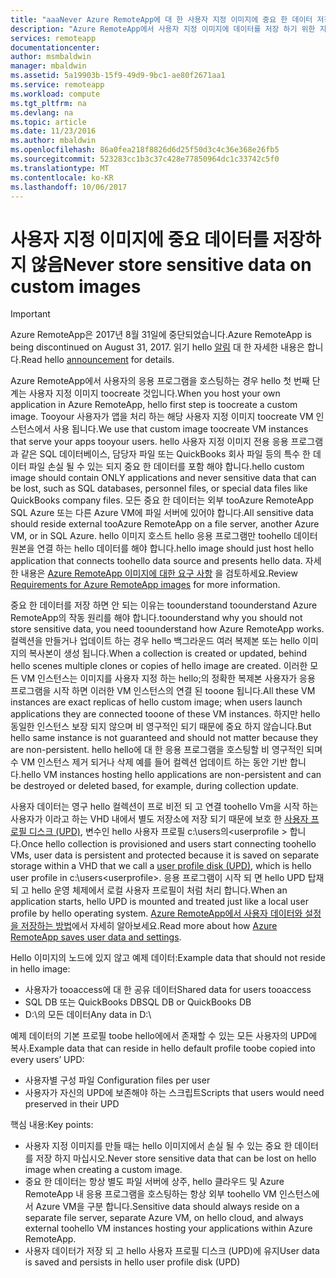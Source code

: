 ```yaml
---
title: "aaaNever Azure RemoteApp에 대 한 사용자 지정 이미지에 중요 한 데이터 저장소 | Microsoft Docs"
description: "Azure RemoteApp에서 사용자 지정 이미지에 데이터를 저장 하기 위한 지침 hello에 대 한 자세한 내용은"
services: remoteapp
documentationcenter: 
author: msmbaldwin
manager: mbaldwin
ms.assetid: 5a19903b-15f9-49d9-9bc1-ae80f2671aa1
ms.service: remoteapp
ms.workload: compute
ms.tgt_pltfrm: na
ms.devlang: na
ms.topic: article
ms.date: 11/23/2016
ms.author: mbaldwin
ms.openlocfilehash: 86a0fea218f8826d6d25f50d3c4c36e368e26fb5
ms.sourcegitcommit: 523283cc1b3c37c428e77850964dc1c33742c5f0
ms.translationtype: MT
ms.contentlocale: ko-KR
ms.lasthandoff: 10/06/2017
---
```

# <a name="never-store-sensitive-data-on-custom-images"></a><span data-ttu-id="093cd-103">사용자 지정 이미지에 중요 데이터를 저장하지 않음</span><span class="sxs-lookup"><span data-stu-id="093cd-103">Never store sensitive data on custom images</span></span>
> [!IMPORTANT]
> <span data-ttu-id="093cd-104">Azure RemoteApp은 2017년 8월 31일에 중단되었습니다.</span><span class="sxs-lookup"><span data-stu-id="093cd-104">Azure RemoteApp is being discontinued on August 31, 2017.</span></span> <span data-ttu-id="093cd-105">읽기 hello [알림](https://go.microsoft.com/fwlink/?linkid=821148) 대 한 자세한 내용은 합니다.</span><span class="sxs-lookup"><span data-stu-id="093cd-105">Read hello [announcement](https://go.microsoft.com/fwlink/?linkid=821148) for details.</span></span>
> 
> 

<span data-ttu-id="093cd-106">Azure RemoteApp에서 사용자의 응용 프로그램을 호스팅하는 경우 hello 첫 번째 단계는 사용자 지정 이미지 toocreate 것입니다.</span><span class="sxs-lookup"><span data-stu-id="093cd-106">When you host your own application in Azure RemoteApp, hello first step is toocreate a custom image.</span></span> <span data-ttu-id="093cd-107">Tooyour 사용자가 앱을 처리 하는 해당 사용자 지정 이미지 toocreate VM 인스턴스에서 사용 됩니다.</span><span class="sxs-lookup"><span data-stu-id="093cd-107">We use that custom image toocreate VM instances that serve your apps tooyour users.</span></span> <span data-ttu-id="093cd-108">hello 사용자 지정 이미지 전용 응용 프로그램과 같은 SQL 데이터베이스, 담당자 파일 또는 QuickBooks 회사 파일 등의 특수 한 데이터 파일 손실 될 수 있는 되지 중요 한 데이터를 포함 해야 합니다.</span><span class="sxs-lookup"><span data-stu-id="093cd-108">hello custom image should contain ONLY applications and never sensitive data that can be lost, such as SQL databases, personnel files, or special data files like QuickBooks company files.</span></span> <span data-ttu-id="093cd-109">모든 중요 한 데이터는 외부 tooAzure RemoteApp SQL Azure 또는 다른 Azure VM에 파일 서버에 있어야 합니다.</span><span class="sxs-lookup"><span data-stu-id="093cd-109">All sensitive data should reside external tooAzure RemoteApp on a file server, another Azure VM, or in SQL Azure.</span></span> <span data-ttu-id="093cd-110">hello 이미지 호스트 hello 응용 프로그램만 toohello 데이터 원본을 연결 하는 hello 데이터를 해야 합니다.</span><span class="sxs-lookup"><span data-stu-id="093cd-110">hello image should just host hello application that connects toohello data source and presents hello data.</span></span> <span data-ttu-id="093cd-111">자세한 내용은 [Azure RemoteApp 이미지에 대한 요구 사항](remoteapp-imagereqs.md) 을 검토하세요.</span><span class="sxs-lookup"><span data-stu-id="093cd-111">Review [Requirements for Azure RemoteApp images](remoteapp-imagereqs.md) for more information.</span></span> 

<span data-ttu-id="093cd-112">중요 한 데이터를 저장 하면 안 되는 이유는 toounderstand toounderstand Azure RemoteApp의 작동 원리를 해야 합니다.</span><span class="sxs-lookup"><span data-stu-id="093cd-112">toounderstand why you should not store sensitive data, you need toounderstand how Azure RemoteApp works.</span></span> <span data-ttu-id="093cd-113">컬렉션을 만들거나 업데이트 하는 경우 hello 백그라운드 여러 복제본 또는 hello 이미지의 복사본이 생성 됩니다.</span><span class="sxs-lookup"><span data-stu-id="093cd-113">When a collection is created or updated, behind hello scenes multiple clones or copies of hello image are created.</span></span> <span data-ttu-id="093cd-114">이러한 모든 VM 인스턴스는 이미지를 사용자 지정 하는 hello;의 정확한 복제본 사용자가 응용 프로그램을 시작 하면 이러한 VM 인스턴스의 연결 된 tooone 됩니다.</span><span class="sxs-lookup"><span data-stu-id="093cd-114">All these VM instances are exact replicas of hello custom image; when users launch applications they are connected tooone of these VM instances.</span></span> <span data-ttu-id="093cd-115">하지만 hello 동일한 인스턴스 보장 되지 않으며 비 영구적인 되기 때문에 중요 하지 않습니다.</span><span class="sxs-lookup"><span data-stu-id="093cd-115">But hello same instance is not guaranteed and should not matter because they are non-persistent.</span></span> <span data-ttu-id="093cd-116">hello hello에 대 한 응용 프로그램을 호스팅할 비 영구적인 되며 수 VM 인스턴스 제거 되거나 삭제 예를 들어 컬렉션 업데이트 하는 동안 기반 합니다.</span><span class="sxs-lookup"><span data-stu-id="093cd-116">hello VM instances hosting hello applications are non-persistent and can be destroyed or deleted based, for example, during collection update.</span></span> 

<span data-ttu-id="093cd-117">사용자 데이터는 영구 hello 컬렉션이 프로 비전 되 고 연결 toohello Vm을 시작 하는 사용자가 이라고 하는 VHD 내에서 별도 저장소에 저장 되기 때문에 보호 한 [사용자 프로필 디스크 (UPD)](remoteapp-upd.md), 변수인 hello 사용자 프로필 c:\users의\<userprofile > 합니다.</span><span class="sxs-lookup"><span data-stu-id="093cd-117">Once hello collection is provisioned and users start connecting toohello VMs, user data is persistent and protected because it is saved on separate storage within a VHD that we call a [user profile disk (UPD)](remoteapp-upd.md), which is hello user profile in c:\users\<userprofile>.</span></span> <span data-ttu-id="093cd-118">응용 프로그램이 시작 되 면 hello UPD 탑재 되 고 hello 운영 체제에서 로컬 사용자 프로필이 처럼 처리 합니다.</span><span class="sxs-lookup"><span data-stu-id="093cd-118">When an application starts, hello UPD is mounted and treated just like a local user profile by hello operating system.</span></span> <span data-ttu-id="093cd-119">[Azure RemoteApp에서 사용자 데이터와 설정을 저장하는 방법](remoteapp-upd.md)에서 자세히 알아보세요.</span><span class="sxs-lookup"><span data-stu-id="093cd-119">Read more about how [Azure RemoteApp saves user data and settings](remoteapp-upd.md).</span></span>

<span data-ttu-id="093cd-120">Hello 이미지의 노드에 있지 않고 예제 데이터:</span><span class="sxs-lookup"><span data-stu-id="093cd-120">Example data that should not reside in hello image:</span></span>

* <span data-ttu-id="093cd-121">사용자가 tooaccess에 대 한 공유 데이터</span><span class="sxs-lookup"><span data-stu-id="093cd-121">Shared data for users tooaccess</span></span>
* <span data-ttu-id="093cd-122">SQL DB 또는 QuickBooks DB</span><span class="sxs-lookup"><span data-stu-id="093cd-122">SQL DB or QuickBooks DB</span></span>
* <span data-ttu-id="093cd-123">D:\의 모든 데이터</span><span class="sxs-lookup"><span data-stu-id="093cd-123">Any data in D:\\</span></span>

<span data-ttu-id="093cd-124">예제 데이터의 기본 프로필 toobe hello에에서 존재할 수 있는 모든 사용자의 UPD에 복사.</span><span class="sxs-lookup"><span data-stu-id="093cd-124">Example data that can reside in hello default profile toobe copied into every users’ UPD:</span></span>

* <span data-ttu-id="093cd-125">사용자별 구성 파일 </span><span class="sxs-lookup"><span data-stu-id="093cd-125">Configuration files per user</span></span>
* <span data-ttu-id="093cd-126">사용자가 자신의 UPD에 보존해야 하는 스크립트</span><span class="sxs-lookup"><span data-stu-id="093cd-126">Scripts that users would need preserved in their UPD</span></span>

<span data-ttu-id="093cd-127">핵심 내용:</span><span class="sxs-lookup"><span data-stu-id="093cd-127">Key points:</span></span>

* <span data-ttu-id="093cd-128">사용자 지정 이미지를 만들 때는 hello 이미지에서 손실 될 수 있는 중요 한 데이터를 저장 하지 마십시오.</span><span class="sxs-lookup"><span data-stu-id="093cd-128">Never store sensitive data that can be lost on hello image when creating a custom image.</span></span>
* <span data-ttu-id="093cd-129">중요 한 데이터는 항상 별도 파일 서버에 상주, hello 클라우드 및 Azure RemoteApp 내 응용 프로그램을 호스팅하는 항상 외부 toohello VM 인스턴스에서 Azure VM을 구분 합니다.</span><span class="sxs-lookup"><span data-stu-id="093cd-129">Sensitive data should always reside on a separate file server, separate Azure VM, on hello cloud, and always external toohello VM instances hosting your applications within Azure RemoteApp.</span></span> 
* <span data-ttu-id="093cd-130">사용자 데이터가 저장 되 고 hello 사용자 프로필 디스크 (UPD)에 유지</span><span class="sxs-lookup"><span data-stu-id="093cd-130">User data is saved and persists in hello user profile disk (UPD)</span></span>

